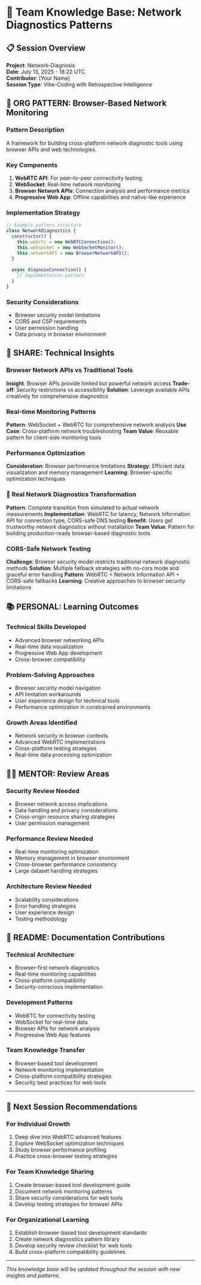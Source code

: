 # 🤝 Team Knowledge Base: Network Diagnostics Patterns

## 📋 Session Overview
**Project**: Network-Diagnosis  
**Date**: July 13, 2025 - 18:22 UTC  
**Contributor**: [Your Name]  
**Session Type**: Vibe-Coding with Retrospective Intelligence  

## 🏢 ORG PATTERN: Browser-Based Network Monitoring

### Pattern Description
A framework for building cross-platform network diagnostic tools using browser APIs and web technologies.

### Key Components
1. **WebRTC API**: For peer-to-peer connectivity testing
2. **WebSocket**: Real-time network monitoring
3. **Browser Network APIs**: Connection analysis and performance metrics
4. **Progressive Web App**: Offline capabilities and native-like experience

### Implementation Strategy
```javascript
// Example pattern structure
class NetworkDiagnostics {
  constructor() {
    this.webrtc = new WebRTCConnection();
    this.websocket = new WebSocketMonitor();
    this.networkAPI = new BrowserNetworkAPI();
  }
  
  async diagnoseConnection() {
    // Implementation pattern
  }
}
```

### Security Considerations
- Browser security model limitations
- CORS and CSP requirements
- User permission handling
- Data privacy in browser environment

## 🌟 SHARE: Technical Insights

### Browser Network APIs vs Traditional Tools
**Insight**: Browser APIs provide limited but powerful network access
**Trade-off**: Security restrictions vs accessibility
**Solution**: Leverage available APIs creatively for comprehensive diagnostics

### Real-time Monitoring Patterns
**Pattern**: WebSocket + WebRTC for comprehensive network analysis
**Use Case**: Cross-platform network troubleshooting
**Team Value**: Reusable pattern for client-side monitoring tools

### Performance Optimization
**Consideration**: Browser performance limitations
**Strategy**: Efficient data visualization and memory management
**Learning**: Browser-specific optimization techniques

### 🚀 Real Network Diagnostics Transformation
**Pattern**: Complete transition from simulated to actual network measurements
**Implementation**: WebRTC for latency, Network Information API for connection type, CORS-safe DNS testing
**Benefit**: Users get trustworthy network diagnostics without installation
**Team Value**: Pattern for building production-ready browser-based diagnostic tools

### CORS-Safe Network Testing
**Challenge**: Browser security model restricts traditional network diagnostic methods
**Solution**: Multiple fallback strategies with no-cors mode and graceful error handling
**Pattern**: WebRTC + Network Information API + CORS-safe fallbacks
**Learning**: Creative approaches to browser security limitations

## 📚 PERSONAL: Learning Outcomes

### Technical Skills Developed
- Advanced browser networking APIs
- Real-time data visualization
- Progressive Web App development
- Cross-browser compatibility

### Problem-Solving Approaches
- Browser security model navigation
- API limitation workarounds
- User experience design for technical tools
- Performance optimization in constrained environments

### Growth Areas Identified
- Network security in browser contexts
- Advanced WebRTC implementations
- Cross-platform testing strategies
- Real-time data processing optimization

## 👨‍🏫 MENTOR: Review Areas

### Security Review Needed
- Browser network access implications
- Data handling and privacy considerations
- Cross-origin resource sharing strategies
- User permission management

### Performance Review Needed
- Real-time monitoring optimization
- Memory management in browser environment
- Cross-browser performance consistency
- Large dataset handling strategies

### Architecture Review Needed
- Scalability considerations
- Error handling strategies
- User experience design
- Testing methodology

## 📄 README: Documentation Contributions

### Technical Architecture
- Browser-first network diagnostics
- Real-time monitoring capabilities
- Cross-platform compatibility
- Security-conscious implementation

### Development Patterns
- WebRTC for connectivity testing
- WebSocket for real-time data
- Browser APIs for network analysis
- Progressive Web App features

### Team Knowledge Transfer
- Browser-based tool development
- Network monitoring implementation
- Cross-platform compatibility strategies
- Security best practices for web tools

---

## 🎯 Next Session Recommendations

### For Individual Growth
1. Deep dive into WebRTC advanced features
2. Explore WebSocket optimization techniques
3. Study browser performance profiling
4. Practice cross-browser testing strategies

### For Team Knowledge Sharing
1. Create browser-based tool development guide
2. Document network monitoring patterns
3. Share security considerations for web tools
4. Develop testing strategies for browser APIs

### For Organizational Learning
1. Establish browser-based tool development standards
2. Create network diagnostics pattern library
3. Develop security review checklist for web tools
4. Build cross-platform compatibility guidelines

---

*This knowledge base will be updated throughout the session with new insights and patterns.* 